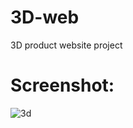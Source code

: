 # 3D-web
 3D product website project

 # Screenshot:
 
![3d](https://github.com/Ranipawar24/3D-App/assets/117185832/0006291d-0820-4c50-a183-33e7681cadc5)
